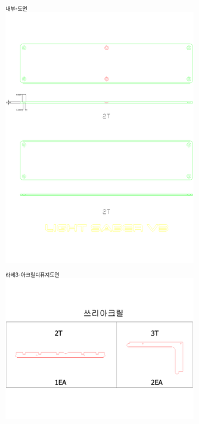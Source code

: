 <br/>내부-도면<br/>![image](./내부-도면.png)<br/>
<br/>라세3-아크릴디퓨져도면<br/>![image](./라세3-아크릴디퓨져도면.png)<br/>
